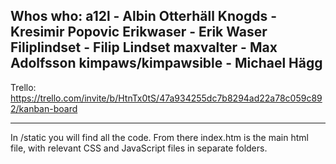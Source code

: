 Whos who: 
a12l - Albin Otterhäll
Knogds - Kresimir Popovic
Erikwaser - Erik Waser
Filiplindset - Filip Lindset
maxvalter - Max Adolfsson
kimpaws/kimpawsible - Michael Hägg
---------------------
Trello: https://trello.com/invite/b/HtnTx0tS/47a934255dc7b8294ad22a78c059c892/kanban-board

---------------------

In /static you will find all the code. From there index.htm is the main html file, with relevant CSS and JavaScript files in separate folders.






